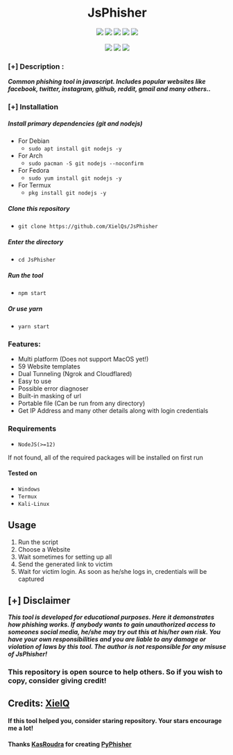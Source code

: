 <h1 align="center">JsPhisher</h1>

<p align="center">
  <img src="https://img.shields.io/badge/Version-1.3.1-green?style=for-the-badge">
  <img src="https://img.shields.io/github/stars/XielQs/JsPhisher?style=for-the-badge&color=orange">
  <img src="https://img.shields.io/github/forks/XielQs/JsPhisher?color=cyan&style=for-the-badge&color=purple">
  <img src="https://img.shields.io/github/issues/XielQs/JsPhisher?color=red&style=for-the-badge">
  <img src="https://img.shields.io/github/license/XielQs/JsPhisher?style=for-the-badge&color=blue">   
<br>
<br>
  <img src="https://img.shields.io/badge/Author-XielQ-purple?style=flat-square">
  <img src="https://img.shields.io/badge/Open%20Source-Yes-cyan?style=flat-square">
  <img src="https://img.shields.io/badge/Written%20In-JavaScript-blue?style=flat-square">
</p>


### [+] Description :

***Common phishing tool in javascript. Includes popular websites like facebook, twitter, instagram, github, reddit, gmail and many others..***

### [+] Installation

##### Install primary dependencies (git and nodejs)

 - For Debian
    - ```sudo apt install git nodejs -y```
 - For Arch
    - ```sudo pacman -S git nodejs --noconfirm```
 - For Fedora
    - ```sudo yum install git nodejs -y```
 - For Termux
    - ```pkg install git nodejs -y```

##### Clone this repository

 - ```git clone https://github.com/XielQs/JsPhisher```

##### Enter the directory
 - ```cd JsPhisher```

##### Run the tool
 - ```npm start```

##### Or use yarn
 - ```yarn start```


### Features:

 - Multi platform (Does not support MacOS yet!)
 - 59 Website templates
 - Dual Tunneling (Ngrok and Cloudflared)
 - Easy to use
 - Possible error diagnoser
 - Built-in masking of url
 - Portable file (Can be run from any directory)
 - Get IP Address and many other details along with login credentials

### Requirements

 - `NodeJS(>=12)`
 
If not found, all of the required packages will be installed on first run

#### Tested on

 - `Windows`
 - `Termux`
 - `Kali-Linux`

## Usage

1. Run the script
2. Choose a Website
3. Wait sometimes for setting up all
4. Send the generated link to victim
5. Wait for victim login. As soon as he/she logs in, credentials will be captured

## [+] Disclaimer
***This tool is developed for educational purposes. Here it demonstrates how phishing works. If anybody wants to gain unauthorized access to someones social media, he/she may try out this at his/her own risk. You have your own responsibilities and you are liable to any damage or violation of laws by this tool. The author is not responsible for any misuse of JsPhisher!***

### This repository is open source to help others. So if you wish to copy, consider giving credit!

## Credits: <a href="https://github.com/XielQs">XielQ</a>

#### If this tool helped you, consider staring repository. Your stars encourage me a lot!

#### Thanks <a href="https://github.com/KasRoudra">KasRoudra</a> for creating <a href="https://github.com/KasRoudra/PyPhisher">PyPhisher</a>
